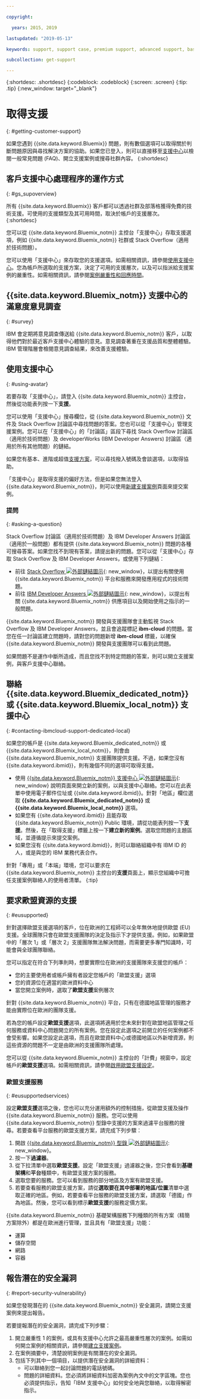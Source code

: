```yaml
---

copyright:

  years: 2015, 2019 

lastupdated: "2019-05-13"

keywords: support, support case, premium support, advanced support, basic support, support page, help

subcollection: get-support

---
```


{:shortdesc: .shortdesc}
{:codeblock: .codeblock}
{:screen: .screen}
{:tip: .tip}
{:new_window: target="_blank"}

# 取得支援
{: #getting-customer-support}

如果您遇到 {{site.data.keyword.Bluemix}} 問題，則有數個選項可以取得關於判斷問題原因與尋找解決方案的協助。如果您已登入，則可以直接移至[支援中心](https://{DomainName}/unifiedsupport/supportcenter)以檢閱一般常見問題 (FAQ)、開立支援案例或搜尋社群內容。
{:shortdesc}

## 客戶支援中心處理程序的運作方式
{: #gs_supoverview}

所有 {{site.data.keyword.Bluemix}} 客戶都可以透過社群及部落格獲得免費的技術支援。可使用的支援類型及其可用時間，取決於帳戶的支援層次。
{:shortdesc}

您可以從 {{site.data.keyword.Bluemix_notm}} 主控台「支援中心」存取支援選項，例如 {{site.data.keyword.Bluemix_notm}} 社群或 Stack Overflow（適用於技術問題）。

您可以使用「支援中心」來存取您的支援選項。如需相關資訊，請參閱[使用支援中心](/docs/get-support?topic=get-support-using-avatar#using-avatar)。您為帳戶所選取的支援方案，決定了可用的支援層次，以及可以指派給支援案例的嚴重性。如需相關資訊，請參閱[案例嚴重性和回應時間](/docs/get-support?topic=get-support-support-case-severity#support-case-severity)。

## {{site.data.keyword.Bluemix_notm}} 支援中心的滿意度意見調查  
{: #survey}

IBM 會定期將意見調查傳送給 {{site.data.keyword.Bluemix_notm}} 客戶，以取得他們對於最近客戶支援中心體驗的意見。意見調查著重在支援品質和整體體驗。IBM 管理階層會檢閱意見調查結果，來改善支援體驗。

## 使用支援中心
{: #using-avatar}

若要存取「支援中心」，請登入 {{site.data.keyword.Bluemix_notm}} 主控台，然後從功能表列按一下**支援**。  

您可以使用「支援中心」搜尋欄位，從 {{site.data.keyword.Bluemix_notm}} 文件及 Stack Overflow 討論區中尋找問題的答案。您也可以從「支援中心」管理支援案例。您可以在「支援中心」的「討論區」區段下尋找 Stack Overflow 討論區（適用於技術問題）及 developerWorks (IBM Developer Answers) 討論區（適用於所有其他問題）的鏈結。  

如果您有基本、進階或超值[支援方案](/docs/get-support?topic=get-support-support-plans#support-plans)，可以尋找撥入號碼及會談選項，以取得協助。

「支援中心」是取得支援的偏好方法，但是如果您無法登入 {{site.data.keyword.Bluemix_notm}}，則可以使用[新建支援案例](https://{DomainName}/unifiedsupport/cases/add)頁面來提交案例。

### 提問
{: #asking-a-question}

Stack Overflow 討論區（適用於技術問題）及 IBM Developer Answers 討論區（適用於一般問題）都有提供 {{site.data.keyword.Bluemix_notm}} 問題的各種可搜尋答案。如果您找不到現有答案，請提出新的問題。您可以從「支援中心」存取 Stack Overflow 及 IBM Developer Answers，或使用下列鏈結：

  * 前往 [Stack Overflow ![外部鏈結圖示](../icons/launch-glyph.svg "外部鏈結圖示")](https://stackoverflow.com/questions/tagged/ibm-cloud){: new_window}，以提出有關使用 {{site.data.keyword.Bluemix_notm}} 平台和服務來開發應用程式的技術問題。
  * 前往 [IBM Developer Answers ![外部鏈結圖示](../icons/launch-glyph.svg "外部鏈結圖示")](https://developer.ibm.com/answers/topics/ibm-cloud/){: new_window}，以提出有關 {{site.data.keyword.Bluemix_notm}} 供應項目以及開始使用之指示的一般問題。

{{site.data.keyword.Bluemix_notm}} 開發與支援團隊會主動監視 Stack Overflow 及 IBM Developer Answers，並且會追蹤標記 **ibm-cloud** 的問題。當您在任一討論區建立問題時，請對您的問題新增 **ibm-cloud** 標籤，以確保 {{site.data.keyword.Bluemix_notm}} 開發與支援團隊可以看到此問題。

如果問題不是運作中斷所造成，而且您找不到特定問題的答案，則可以開立支援案例，與客戶支援中心聯絡。 

## 聯絡 {{site.data.keyword.Bluemix_dedicated_notm}} 或 {{site.data.keyword.Bluemix_local_notm}} 支援中心
{: #contacting-ibmcloud-support-dedicated-local}

如果您的帳戶是 {{site.data.keyword.Bluemix_dedicated_notm}} 或 {{site.data.keyword.Bluemix_local_notm}}，則會由 {{site.data.keyword.Bluemix_notm}} 支援團隊提供支援。不過，如果您沒有 {{site.data.keyword.ibmid}}，則有幾個不同的選項可取得支援。

* 使用 [{{site.data.keyword.Bluemix_notm}} 支援中心 ![外部鏈結圖示](../icons/launch-glyph.svg)](https://{DomainName}/unifiedsupport/supportcenter){: new_window} 說明頁面來開立新的案例，以與支援中心聯絡。您可以在此表單中使用電子郵件位址或 {{site.data.keyword.ibmid}}。針對「地區」欄位選取 **{{site.data.keyword.Bluemix_dedicated_notm}}** 或 **{{site.data.keyword.Bluemix_local_notm}}** 選項。
* 如果您有 {{site.data.keyword.ibmid}} 且能存取 {{site.data.keyword.Bluemix_notm}} Public 環境，請從功能表列按一下**支援**。然後，在「取得支援」標籤上按一下**建立新的案例**。選取您問題的主題區域，並遵循提示來提交案例。
* 如果您沒有 {{site.data.keyword.ibmid}}，則可以聯絡組織中有 IBM ID 的人，或是與您的 IBM 業務代表合作。

針對「專用」或「本端」環境，您可以要求在 {{site.data.keyword.Bluemix_notm}} 主控台的**支援**頁面上，顯示您組織中可擔任支援案例聯絡人的使用者清單。
  {:tip}

## 要求歐盟資源的支援
{: #eusupported}

針對選擇歐盟支援選項的客戶，位在歐洲的工程師可以全年無休地提供歐盟 (EU) 支援。全球團隊只會在歐盟支援團隊的決定及指示下才提供支援。例如，如果歐盟中的「層次 1」或「層次 2」支援團隊無法解決問題，而需要更多專門知識時，可能會與全球團隊聯絡。

您可以指定在符合下列準則時，想要實際位在歐洲的支援團隊來支援您的帳戶：
  * 您的主要使用者或帳戶擁有者設定您帳戶的「歐盟支援」選項
  * 您的資源位在適當的歐洲資料中心
  * 當您開立案例時，選取了**歐盟支援**案例層次

針對 {{site.data.keyword.Bluemix_notm}} 平台，只有在德國地區管理的服務才能由實際位在歐洲的團隊支援。  

若為您的帳戶設定**歐盟支援**選項，此選項將適用於您未來針對在歐盟地區管理之任何服務或資料中心問題開立的所有案例。您在設定此選項之前開立的任何案例都不會受影響。如果您設定此選項，而且在歐盟資料中心或德國地區以外新增資源，則這些資源的問題不一定是由歐洲的支援團隊所處理。

您可以從 {{site.data.keyword.Bluemix_notm}} 主控台的「計費」視窗中，設定帳戶的**歐盟支援**選項。如需相關資訊，請參閱[啟用歐盟支援設定](/docs/account?topic=account-eu-hipaa-supported#bill_eusupported)。

### 歐盟支援服務
{: #eusupportedservices}

設定**歐盟支援**選項之後，您也可以充分運用額外的控制措施，從歐盟支援及操作 {{site.data.keyword.Bluemix_notm}} 服務。您可以使用 {{site.data.keyword.Bluemix_notm}} 型錄中支援的方案來過濾平台服務的搜尋。若要查看平台服務的歐盟支援方案，請完成下列步驟：
  1. 開啟 [{{site.data.keyword.Bluemix_notm}} 型錄 ![外部鏈結圖示](../icons/launch-glyph.svg "外部鏈結圖示")](https://{DomainName}/catalog/){: new_window}。
  2. 按一下**過濾器**。
  3. 從下拉清單中選取**歐盟支援**。設定「歐盟支援」過濾器之後，您只會看到**基礎架構**和**平台**種類中，有歐盟支援方案的服務。
  4. 選取您要的服務。您可以看到服務的部分地區及方案有歐盟支援。
  5. 若要查看服務的歐盟支援方案，請從**選取要在其中部署的地區/位置**清單中選取正確的地區。例如，若要查看平台服務的歐盟支援方案，請選取「德國」作為地區。然後，您可以看到標示**歐盟支援**的服務定價方案。

{{site.data.keyword.Bluemix_notm}} 基礎架構服務下列種類的所有方案（精簡方案除外）都是在歐洲進行管理，並且具有「歐盟支援」功能：

  * 運算
  * 儲存空間
  * 網路
  * 容器


## 報告潛在的安全漏洞
{: #report-security-vulnerability}

如果您發現潛在的 {{site.data.keyword.Bluemix_notm}} 安全漏洞，請開立支援案例來提出報告。

若要提報潛在的安全漏洞，請完成下列步驟：
1. 開立嚴重性 1 的案例，或具有支援中心允許之最高嚴重性層次的案例。如需如何開立案例的相關資訊，請參閱[建立支援案例](/docs/get-support?topic=get-support-open-case#open-case)。
2. 在案例摘要中，清楚說明案例是有關潛在的安全漏洞。
3. 包括下列其中一個項目，以提供潛在安全漏洞的詳細資料：
    * 可以聯絡到您一起討論問題的電話號碼。
    * 問題的詳細資料。您必須將詳細資料加密為案例內文中的文字區塊。您也必須提供指示，告知「IBM 支援中心」如何安全地與您聯絡，以取得解密指示。
